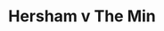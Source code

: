 ---
year: 1991
serialNumber: "0125" 
game: "Hersham"
title: "Hersham v The Min"
gameLocation: "Hersham"
gameDate: "/1991"
shortReport: ""
result: ""
resultType: ""
type: "game"
---